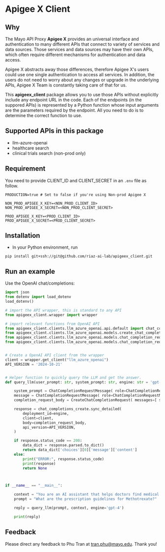 # Apigee X Client

## Why

The Mayo API Proxy **Apigee X** provides an universal interface and authentication to many different APIs that connect to variety of services and data sources. Those services and data sources may have their own APIs, which often require different mechanisms for authentication and data access. 

Apigee X abstracts away those differences, therefore Apigee X's users could use one single authentication to access all services. In addition, the users do not need to worry about any changes or upgrade in the underlying APIs, Apigee X Team is constantly taking care of that for us.

This **apigeex_client** package allows you to use those APIs without explicitly include any endpoint URL in the code. Each of the endpoints (in the suppored APIs) is represented by a Python function whose input arguments are the parameters required by the endpoint. All you need to do is to determine the correct function to use.

## Supported APIs in this package
- llm-azure-openai
- healthcare search
- clinical trials search (non-prod only)

## Requirement

You need to provide CLIENT_ID and CLIENT_SECRET in an ```.env``` file as follow.

```
PRODUCTION=true # Set to false if you're using Non-prod Apigee X

NON_PROD_APIGEE_X_KEY=<NON_PROD_CLIENT_ID>
NON_PROD_APIGEE_X_SECRET=<NON_PROD_CLIENT_SECRET>

PROD_APIGEE_X_KEY=<PROD_CLIENT_ID>
PROD_APIGEE_X_SECRET=<PROD_CLIENT_SECRET>
```


## Installation

- In your Python environment, run

```
pip install git+ssh://git@github.com/riaz-ai-lab/apigeex_client.git
```


## Run an example

Use the OpenAI chat/completions:

```python
import json
from dotenv import load_dotenv
load_dotenv()

# import the API wrapper, this is standard to any API
from apigeex_client.wrapper import wrapper

# import relevant functions from OpenAI API
from apigeex_client.clients.llm_azure_openai.api.default import chat_completions_create
from apigeex_client.clients.llm_azure_openai.models.create_chat_completion_request import CreateChatCompletionRequest
from apigeex_client.clients.llm_azure_openai.models.chat_completion_request_message import ChatCompletionRequestMessage
from apigeex_client.clients.llm_azure_openai.models.chat_completion_request_message_role import ChatCompletionRequestMessageRole


# Create a OpenAI API client from the wrapper
client = wrapper.get_client("llm_azure_openai")
API_VERSION = '2024-10-21'


# Helper function to quickly query the LLM and get the answer.
def query_llm(user_prompt: str, system_prompt: str, engine: str = 'gpt-4'):

    system_prompt = ChatCompletionRequestMessage( role=ChatCompletionRequestMessageRole.SYSTEM, content=system_prompt )
    message = ChatCompletionRequestMessage( role=ChatCompletionRequestMessageRole.USER, content=user_prompt )   
    completion_request_body = CreateChatCompletionRequest( messages=[ system_prompt, message ] ) 

    response = chat_completions_create.sync_detailed(
        deployment_id=engine,
        client=client,
        body=completion_request_body,
        api_version=API_VERSION,
    )

    if response.status_code == 200:
        data_dict = response.parsed.to_dict()
        return data_dict['choices'][0]['message']['content']
    else:
        print("ERROR:", response.status_code)
        print(response)
        return None



if __name__ == "__main__":

    context = "You are an AI assistant that helps doctors find medical information."
    prompt = "What are the prescription guidelines for Methotrexate?" 

    reply = query_llm(prompt, context, engine='gpt-4')

    print(reply)
```

## Feedback

Please direct any feedback to Phu Tran at tran.phu@mayo.edu. Thank you!